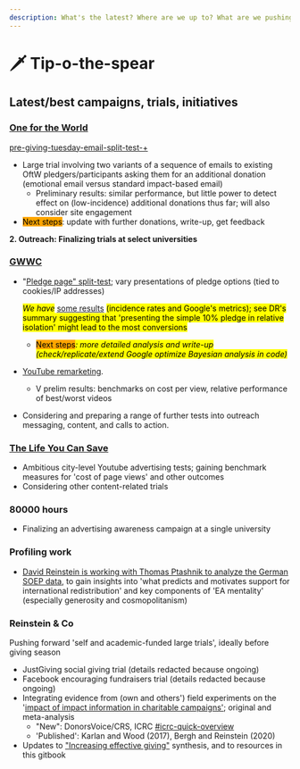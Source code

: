 ```yaml
---
description: What's the latest? Where are we up to? What are we pushing on now?
---
```


# 🗡 Tip-o-the-spear

## Latest/best campaigns, trials, initiatives

### [One for the World](tip-o-the-spear.md#oftw)

[pre-giving-tuesday-email-split-test-+](contexts-environments-plans-tests/one-for-the-world-oftw/pre-giving-tuesday-email-split-test-+/ "mention")

* Large trial involving two variants of a sequence of emails to existing OftW pledgers/participants asking them for an additional donation (emotional email versus standard impact-based email)
  * Preliminary results: similar performance, but little power to detect effect on (low-incidence) additional donations thus far; will also consider site engagement
* <mark style="background-color:orange;">Next steps</mark>: update with further donations, write-up, get feedback

**2. Outreach: Finalizing trials at select universities**

### [GWWC](tip-o-the-spear.md#gwwc)

*   "[Pledge page" split-test](contexts-environments-plans-tests/gwwc/pledge-page-options-trial.md#general-idea-main-hypothesis); vary presentations of pledge options (tied to cookies/IP addresses)

    _<mark style="background-color:yellow;">We have</mark>_ [some results](contexts-environments-plans-tests/gwwc/pledge-page-options-trial.md#ex-post-reporting-results-brief) <mark style="background-color:yellow;">(incidence rates and Google's metrics); see DR's summary suggesting that 'presenting the simple 10% pledge in relative isolation' might lead to the most conversions</mark>

    * <mark style="background-color:orange;">Next steps</mark>_<mark style="background-color:yellow;">: more detailed analysis and write-up (check/replicate/extend Google optimize Bayesian analysis in code)</mark>_
* [YouTube remarketing](contexts-and-environments-for-testing/gwwc/youtube-remarketing.md).
  * V prelim results: benchmarks on cost per view, relative performance of best/worst videos
* Considering and preparing a range of further tests into outreach messaging, content, and calls to action.

### [The Life You Can Save](contexts-environments-plans-tests/tlycs.md)

* Ambitious city-level Youtube advertising tests; gaining benchmark measures for 'cost of page views' and other outcomes
* Considering other content-related trials

### 80000 hours

* Finalizing an advertising awareness campaign at a single university

### Profiling work

* [David Reinstein is working with Thomas Ptashnik to analyze the German SOEP data](profiling-and-segmentation/other-work-and-data/), to gain insights into 'what predicts and motivates support for international redistribution' and key components of 'EA mentality' (especially generosity and cosmopolitanism)

### Reinstein & Co

Pushing forward 'self and academic-funded large trials', ideally before giving season

* JustGiving social giving trial (details redacted because ongoing)
* Facebook encouraging fundraisers trial (details redacted because ongoing)
* Integrating evidence from (own and others') field experiments on the '[impact of impact information in charitable campaigns'](https://daaronr.github.io/dualprocess/index.html); original and meta-analysis
  * "New": DonorsVoice/CRS, ICRC [#icrc-quick-overview](contexts-environments-plans-tests/charities-fundraisers-and-impact-information/icrc-quick-overview-+.md#icrc-quick-overview "mention")
  * 'Published': Karlan and Wood (2017), Bergh and Reinstein (2020)
* Updates to ["Increasing effective giving"](https://daaronr.github.io/ea\_giving\_barriers/index.html) synthesis, and to resources in this gitbook
